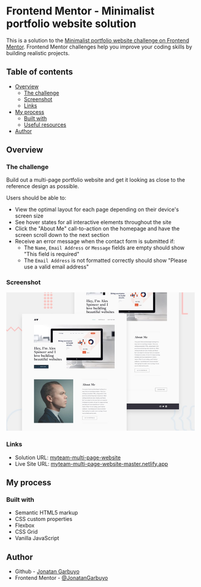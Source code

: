 # Frontend Mentor - Minimalist portfolio website solution

This is a solution to the [Minimalist portfolio website challenge on Frontend Mentor](https://www.frontendmentor.io/challenges/minimalist-portfolio-website-LMy-ZRyiE). Frontend Mentor challenges help you improve your coding skills by building realistic projects.

## Table of contents

- [Overview](#overview)
  - [The challenge](#the-challenge)
  - [Screenshot](#screenshot)
  - [Links](#links)
- [My process](#my-process)
  - [Built with](#built-with)
  - [Useful resources](#useful-resources)
- [Author](#author)

## Overview

### The challenge

Build out a multi-page portfolio website and get it looking as close to the reference design as possible.

Users should be able to:

- View the optimal layout for each page depending on their device's screen size
- See hover states for all interactive elements throughout the site
- Click the "About Me" call-to-action on the homepage and have the screen scroll down to the next section
- Receive an error message when the contact form is submitted if:
  - The `Name`, `Email Address` or `Message` fields are empty should show "This field is required"
  - The `Email Address` is not formatted correctly should show "Please use a valid email address"

### Screenshot

![Reference Preview](./design/reference/preview.jpg)

### Links

- Solution URL: [myteam-multi-page-website](https://github.com/JonatanGarbuyo/frontendmentor/tree/main/myteam-multi-page-website-master)
- Live Site URL: [myteam-multi-page-website-master.netlify.app](https://myteam-multi-page-website-master.netlify.app/)

## My process

### Built with

- Semantic HTML5 markup
- CSS custom properties
- Flexbox
- CSS Grid
- Vanilla JavaScript

## Author

- Github - [Jonatan Garbuyo](https://github.com/JonatanGarbuyo)
- Frontend Mentor - [@JonatanGarbuyo](https://www.frontendmentor.io/profile/JonatanGarbuyo)
